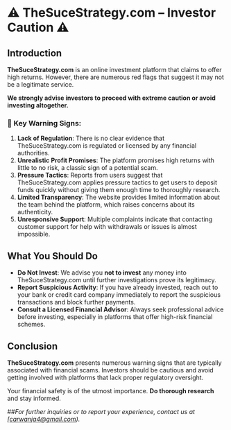 # ⚠️ TheSuceStrategy.com – Investor Caution ⚠️

## Introduction

**TheSuceStrategy.com** is an online investment platform that claims to offer high returns. However, there are numerous red flags that suggest it may not be a legitimate service.

**We strongly advise investors to proceed with extreme caution or avoid investing altogether.**

### 🚨 Key Warning Signs:
1. **Lack of Regulation**: There is no clear evidence that TheSuceStrategy.com is regulated or licensed by any financial authorities.
2. **Unrealistic Profit Promises**: The platform promises high returns with little to no risk, a classic sign of a potential scam.
3. **Pressure Tactics**: Reports from users suggest that TheSuceStrategy.com applies pressure tactics to get users to deposit funds quickly without giving them enough time to thoroughly research.
4. **Limited Transparency**: The website provides limited information about the team behind the platform, which raises concerns about its authenticity.
5. **Unresponsive Support**: Multiple complaints indicate that contacting customer support for help with withdrawals or issues is almost impossible.

## What You Should Do

- **Do Not Invest**: We advise you **not to invest** any money into TheSuceStrategy.com until further investigations prove its legitimacy.
- **Report Suspicious Activity**: If you have already invested, reach out to your bank or credit card company immediately to report the suspicious transactions and block further payments.
- **Consult a Licensed Financial Advisor**: Always seek professional advice before investing, especially in platforms that offer high-risk financial schemes.

## Conclusion

**TheSuceStrategy.com** presents numerous warning signs that are typically associated with financial scams. Investors should be cautious and avoid getting involved with platforms that lack proper regulatory oversight.

Your financial safety is of the utmost importance. **Do thorough research** and stay informed.

##*For further inquiries or to report your experience, contact us at [carwanja4@gmail.com).*

